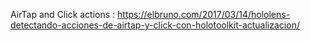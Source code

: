 AirTap and Click actions : https://elbruno.com/2017/03/14/hololens-detectando-acciones-de-airtap-y-click-con-holotoolkit-actualizacion/
